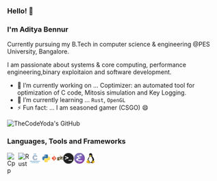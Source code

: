 ### Hello! 👋
### I'm Aditya Bennur

Currently pursuing my B.Tech in computer science & engineering @PES University, Bangalore.

I am passionate about systems & core computing, performance engineering,binary exploitaion and software development.

- 🔭 I’m currently working on ... Coptimizer: an automated tool for optimization of C code, Mitosis simulation and Key Logging.
- 🌱 I’m currently learning ... ```Rust```, ```OpenGL```
- ⚡ Fun fact: ... I am seasoned gamer (CSGO) 😄 


![TheCodeYoda's GitHub](https://github-readme-stats.vercel.app/api?username=TheCodeYoda&count_private=true&show_icons=true&theme=radical)

### Languages, Tools and Frameworks


<img align="left" alt="Cpp" width="26px" src="https://raw.githubusercontent.com/github/explore/master/topics/cpp/rust.png" />
<img align="left" alt="Rust" width="26px" src="https://raw.githubusercontent.com/github/explore/master/topics/rust/cpp.png" />
<img align="left" alt="C" width="26px" src="https://raw.githubusercontent.com/github/explore/master/topics/c/c.png" />
<img align="left" alt="Python" width="26px" src="https://raw.githubusercontent.com/github/explore/master/topics/python/python.png" />
<img align="left" alt="Git" width="26px" src="https://raw.githubusercontent.com/github/explore/master/topics/git/git.png" />
<img align="left" alt="Terminal" width="26px" src="https://raw.githubusercontent.com/github/explore/master/topics/terminal/terminal.png" />
<img align="left" alt="Atom" width="26px" src="https://raw.githubusercontent.com/github/explore/master/topics/emacs/emacs.png" />
<img align="left" alt="Linux" width="26px" src="https://raw.githubusercontent.com/github/explore/master/topics/linux/linux.png" />

<!--
**sriram1999s/sriram1999s** is a ✨ _special_ ✨ repository because its `README.md` (this file) appears on your GitHub profile.

Here are some ideas to get you started:

- 🔭 I’m currently working on ...
- 🌱 I’m currently learning ...
- 👯 I’m looking to collaborate on ...
- 🤔 I’m looking for help with ...
- 💬 Ask me about ...
- 📫 How to reach me: ...
- 😄 Pronouns: ...
- ⚡ Fun fact: ...
-->
